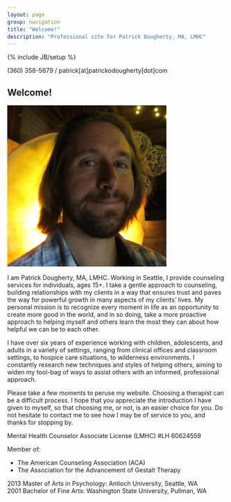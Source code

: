 ```yaml
---
layout: page
group: navigation
title: "Welcome!"
description: "Professional site for Patrick Dougherty, MA, LMHC"
---
```

{% include JB/setup %}

<p>(360) 358-5679 / patrick[at]patrickodougherty[dot]com</p>

<h2 id='welcome'>Welcome!</h2>

<img src="/assets/img/Patrick_in_Nature_Installation.jpg" alt="Willy Wonka" class="about-portrait img-responsive">
<p>I am Patrick Dougherty, MA, LMHC. Working in Seattle, I provide counseling services for individuals, ages 15+. I take a gentle approach to counseling, building relationships with my clients in a way that ensures trust and paves the way for powerful growth in many aspects of my clients&#8217; lives. My personal mission is to recognize every moment in life as an opportunity to create more good in the world, and in so doing, take a more proactive approach to helping myself and others learn the most they can about how helpful we can be to each other.</p>

<p>I have over six years of experience working with children, adolescents, and adults in a variety of settings, ranging from clinical offices and classroom settings, to hospice care situations, to wilderness environments. I constantly research new techniques and styles of helping others, aiming to widen my tool-bag of ways to assist others with an informed, professional approach.</p>

<p>Please take a few moments to peruse my website. Choosing a therapist can be a difficult process. I hope that you appreciate the introduction I have given to myself, so that choosing me, or not, is an easier choice for you. Do not hesitate to contact me to see how I may be of service to you, and thanks for stopping by.</p>

Mental Health Counselor Associate License (LMHC) #LH 60624559

Member of:

* The American Counseling Association (ACA)
* The Association for the Advancement of Gestalt Therapy

2013 Master of Arts in Psychology: Antioch University, Seattle, WA<br />
2001 Bachelor of Fine Arts: Washington State University, Pullman, WA
